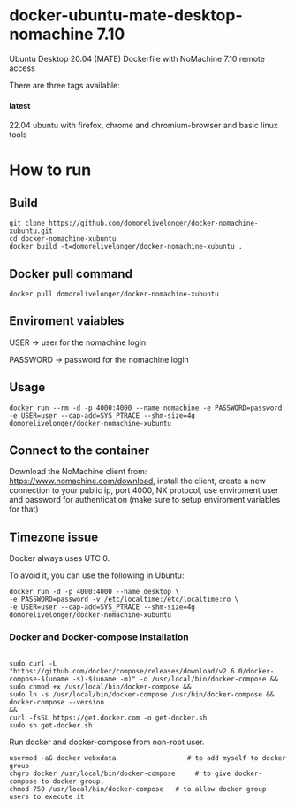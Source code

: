 
# docker-ubuntu-mate-desktop-nomachine 7.10
Ubuntu Desktop 20.04 (MATE) Dockerfile with NoMachine 7.10 remote access

There are three tags available:

#### latest
22.04 ubuntu with firefox, chrome and chromium-browser and basic linux tools



# How to run
## Build

```
git clone https://github.com/domorelivelonger/docker-nomachine-xubuntu.git
cd docker-nomachine-xubuntu
docker build -t=domorelivelonger/docker-nomachine-xubuntu .
```
## Docker pull command
```
docker pull domorelivelonger/docker-nomachine-xubuntu
```

## Enviroment vaiables
USER -> user for the nomachine login

PASSWORD -> password for the nomachine login

## Usage

```
docker run --rm -d -p 4000:4000 --name nomachine -e PASSWORD=password -e USER=user --cap-add=SYS_PTRACE --shm-size=4g domorelivelonger/docker-nomachine-xubuntu
```

## Connect to the container

Download the NoMachine client from: https://www.nomachine.com/download, install the client, create a new connection to your public ip, port 4000, NX protocol, use enviroment user and password for authentication (make sure to setup enviroment variables for that)

## Timezone issue
Docker always uses UTC 0. 

To avoid it, you can use the following in Ubuntu:
```
docker run -d -p 4000:4000 --name desktop \
-e PASSWORD=password -v /etc/localtime:/etc/localtime:ro \
-e USER=user --cap-add=SYS_PTRACE --shm-size=4g domorelivelonger/docker-nomachine-xubuntu
```




### Docker and Docker-compose installation
```

sudo curl -L "https://github.com/docker/compose/releases/download/v2.6.0/docker-compose-$(uname -s)-$(uname -m)" -o /usr/local/bin/docker-compose &&
sudo chmod +x /usr/local/bin/docker-compose &&
sudo ln -s /usr/local/bin/docker-compose /usr/bin/docker-compose &&
docker-compose --version
&&
curl -fsSL https://get.docker.com -o get-docker.sh
sudo sh get-docker.sh
```

Run docker and docker-compose from non-root user.
```
usermod -aG docker webxdata                  # to add myself to docker group
chgrp docker /usr/local/bin/docker-compose     # to give docker-compose to docker group,
chmod 750 /usr/local/bin/docker-compose   # to allow docker group users to execute it
```

